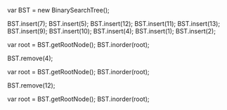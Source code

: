 var BST = new BinarySearchTree(); 

BST.insert(7);
BST.insert(5);
BST.insert(12);
BST.insert(11);
BST.insert(13);
BST.insert(9);
BST.insert(10);
BST.insert(4);
BST.insert(1);
BST.insert(2);

var root = BST.getRootNode();
BST.inorder(root);

BST.remove(4);

var root = BST.getRootNode();
BST.inorder(root);

BST.remove(12);

var root = BST.getRootNode();
BST.inorder(root);

